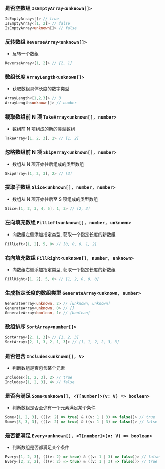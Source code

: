 
### 是否空数组 `IsEmptyArray<unknown[]>`


``` typescript
IsEmptyArray<[]> // true
IsEmptyArray<[1, 2]> // false
IsEmptyArray<unknown[]> // false
```

			
### 反转数组 `ReverseArray<unknown[]>`
 * 反转一个数组

``` typescript
ReverseArray<[1, 2]> // [2, 1]
```

			
### 数组长度 `ArrayLength<unknown[]>`
 * 获取数组具体长度的数字类型

``` typescript
ArrayLength<[1,2,3]> // 3
ArrayLength<unknown[]> // number
```

			
### 截取数组前 N 项 `TakeArray<unknown[], number>`
 * 数组前 N 项组成的新的类型数组

``` typescript
TakeArray<[1, 2, 3], 2> // [1, 2]
```

			
### 忽略数组前 N 项 `SkipArray<unknown[], number>`
 * 数组从 N 项开始往后组成的类型数组

``` typescript
SkipArray<[1, 2, 3], 2> // [3]
```

			
### 提取子数组 `Slice<unknown[], number, number>`
 * 数组从 N 项开始往后至 S 项组成的类型数组

``` typescript
Slice<[1, 2, 3, 4, 5], 1, 3> // [2, 3]
```

			
### 左向填充数组 `FillLeft<unknown[], number, unknown>`
 * 向数组左侧添加指定类型, 获取一个指定长度的新数组

``` typescript
FillLeft<[1, 2], 5, 0> // [0, 0, 0, 1, 2]
```

			
### 右向填充数组 `FillRight<unknown[], number, unknown>`
 * 向数组右侧添加指定类型, 获取一个指定长度的新数组

``` typescript
FillRight<[1, 2], 5, 0> // [1, 2, 0, 0, 0]
```

			
### 生成指定长度的数组类型 `GenerateArray<unknown, number>`


``` typescript
GenerateArray<unknown, 2> // [unknown, unknown]
GenerateArray<unknown, 0> // []
GenerateArray<boolean, 1> // [boolean]
```

			
### 数组排序 `SortArray<number[]>`


``` typescript
SortArray<[2, 1, 3]> // [1, 2, 3]
SortArray<[2, 1, 3, 2, 1, 3]> // [1, 1, 2, 2, 3, 3]
```

			
### 是否包含 `Includes<unknown[], V>`
 * 判断数组是否包含某个元素

``` typescript
Includes<[1, 2, 3], 2> // true
Includes<[1, 2, 3], 4> // false
```

			
### 是否有满足 `Some<unknown[], <T[number]>(v: V) => boolean>`
 * 判断数组是否至少有一个元素满足某个条件

``` typescript
Some<[1, 2, 3], (((v: 2) => true) & ((v: 1 | 3) => false))> // true
Some<[3, 3, 3], (((v: 2) => true) & ((v: 1 | 3) => false))> // false
```

			
### 是否都满足 `Every<unknown[], <T[number]>(v: V) => boolean>`
 * 判断数组是否都满足某个条件

``` typescript
Every<[1, 2, 3], (((v: 2) => true) & ((v: 1 | 3) => false))> // false
Every<[2, 2, 2], (((v: 2) => true) & ((v: 1 | 3) => false))> // true
```

			